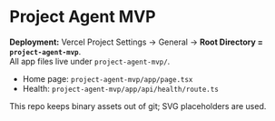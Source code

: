 # Project Agent MVP

**Deployment:** Vercel Project Settings → General → **Root Directory = `project-agent-mvp`**.  
All app files live under `project-agent-mvp/`.

- Home page: `project-agent-mvp/app/page.tsx`  
- Health: `project-agent-mvp/app/api/health/route.ts`

This repo keeps binary assets out of git; SVG placeholders are used.
